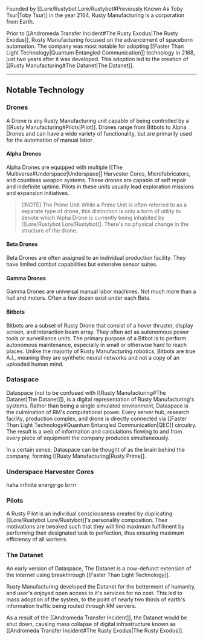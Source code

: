 Founded by [[Lore/Rustybot Lore/Rustybot#Previously Known As Toby Tsur|Toby Tsur]] in the year 2164, Rusty Manufacturing is a corporation from Earth.

Prior to [[Andromeda Transfer Incident#The Rusty Exodus|The Rusty Exodus]], Rusty Manufacturing focused on the advancement of spaceborn automation. The company was most notable for adopting [[Faster Than Light Technology|Quantum Entangled Communication]] technology in 2168, just two years after it was developed. This adoption led to the creation of [[Rusty Manufacturing#The Datanet|The Datanet]].

---
## Notable Technology

### Drones
A Drone is any Rusty Manufacturing unit capable of being controlled by a [[Rusty Manufacturing#Pilots|Pilot]]. Drones range from Bitbots to Alpha Drones and can have a wide variety of functionality, but are primarily used for the automation of manual labor.

#### Alpha Drones
Alpha Drones are equipped with multiple [[The Multiverse#Underspace|Underspace]] Harvester Cores, Microfabricators, and countless weapon systems. These drones are capable of self repair and indefinite uptime. Pilots in these units usually lead exploration missions and expansion initiatives.

> [!NOTE] The Prime Unit
> While a Prime Unit is often referred to as a separate type of drone, this distinction is only a form of utility to denote which Alpha Drone is currently being inhabited by [[Lore/Rustybot Lore/Rustybot]]. There's no physical change in the structure of the drone.

#### Beta Drones
Beta Drones are often assigned to an individual production facility. They have limited combat capabilities but extensive sensor suites.

#### Gamma Drones
Gamma Drones are universal manual labor machines. Not much more than a hull and motors. Often a few dozen exist under each Beta.

#### Bitbots
Bitbots are a subset of Rusty Drone that consist of a hover thruster, display screen, and interaction beam array. They often act as autonomous power tools or surveillance units. The primary purpose of a Bitbot is to perform autonomous maintenance, especially in small or otherwise hard to reach places. Unlike the majority of Rusty Manufacturing robotics, Bitbots are true A.I., meaning they are synthetic neural networks and not a copy of an uploaded human mind.
### Dataspace
Dataspace (not to be confused with [[Rusty Manufacturing#The Datanet|The Datanet]]), is a digital representation of Rusty Manufacturing's systems. Rather than being a single simulated environment, Dataspace is the culmination of RM's computational power. Every server hub, research facility, production complex, and drone is directly connected via [[Faster Than Light Technology#Quantum Entangled Communication|QEC]] circuitry. The result is a web of information and calculations flowing to and from every piece of equipment the company produces simultaneously.

In a certain sense, Dataspace can be thought of as the brain behind the company, forming [[Rusty Manufacturing|Rusty Prime]].
### Underspace Harvester Cores
haha infinite energy go brrrr
### Pilots
A Rusty Pilot is an individual consciousness created by duplicating [[Lore/Rustybot Lore/Rustybot]]'s personality composition. Their motivations are tweaked such that they will find maximum fulfillment by performing their designated task to perfection, thus ensuring maximum efficiency of all workers.

### The Datanet
An early version of Dataspace, The Datanet is a now-defunct extension of the internet using breakthrough [[Faster Than Light Technology]]. 

Rusty Manufacturing developed the Datanet for the betterment of humanity, and user's enjoyed open access to it's services for no cost. This led to mass adoption of the system, to the point of nearly two thirds of earth's information traffic being routed through RM servers.

As a result of the [[Andromeda Transfer Incident]], the Datanet would be shut down, causing mass collapse of digital infrastructure known as [[Andromeda Transfer Incident#The Rusty Exodus|The Rusty Exodus]].